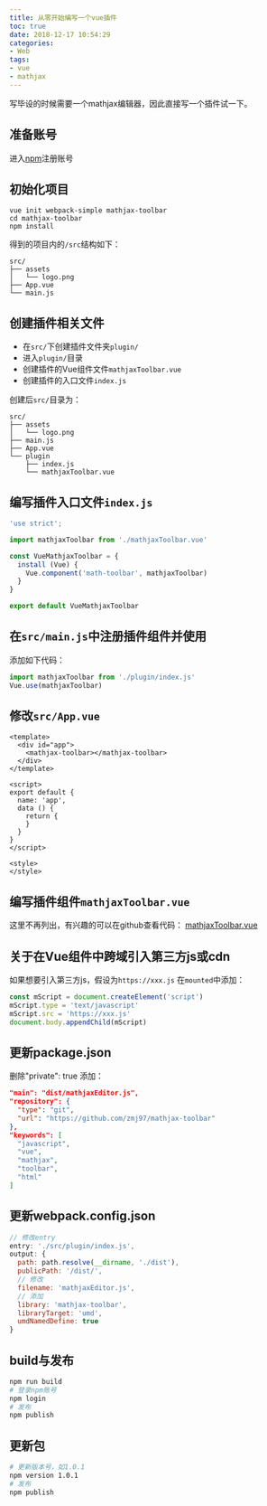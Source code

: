 ```yaml
---
title: 从零开始编写一个vue插件
toc: true
date: 2018-12-17 10:54:29
categories:
- Web
tags:
- vue
- mathjax
---
```


写毕设的时候需要一个mathjax编辑器，因此直接写一个插件试一下。
<!-- more -->

## 准备账号
进入[npm](https://www.npmjs.com/signup)注册账号

## 初始化项目
```shell
vue init webpack-simple mathjax-toolbar
cd mathjax-toolbar
npm install
```

得到的项目内的`/src`结构如下：
```
src/
├── assets
│   └── logo.png
├── App.vue
└── main.js
```

## 创建插件相关文件
- 在`src/`下创建插件文件夹`plugin/`
- 进入`plugin/`目录
- 创建插件的Vue组件文件`mathjaxToolbar.vue`
- 创建插件的入口文件`index.js`

创建后`src/`目录为：
```
src/
├── assets
│   └── logo.png
├── main.js
├── App.vue
└── plugin
    ├── index.js
    └── mathjaxToolbar.vue
```

## 编写插件入口文件`index.js`
```js
'use strict';

import mathjaxToolbar from './mathjaxToolbar.vue'

const VueMathjaxToolbar = {
  install (Vue) {
    Vue.component('math-toolbar', mathjaxToolbar)
  }
}

export default VueMathjaxToolbar
```
## 在`src/main.js`中注册插件组件并使用
添加如下代码：
```js
import mathjaxToolbar from './plugin/index.js'
Vue.use(mathjaxToolbar)
```

## 修改`src/App.vue`
```vue
<template>
  <div id="app">
    <mathjax-toolbar></mathjax-toolbar>
  </div>
</template>

<script>
export default {
  name: 'app',
  data () {
    return {
    }
  }
}
</script>

<style>
</style>
```

## 编写插件组件`mathjaxToolbar.vue`
这里不再列出，有兴趣的可以在github查看代码：
[mathjaxToolbar.vue]()

## 关于在Vue组件中跨域引入第三方js或cdn
如果想要引入第三方js，假设为`https://xxx.js`
在`mounted`中添加：
```js
const mScript = document.createElement('script')
mScript.type = 'text/javascript'
mScript.src = 'https://xxx.js'
document.body.appendChild(mScript)
```

## 更新package.json
删除"private": true
添加：
```json
"main": "dist/mathjaxEditor.js",
"repository": {
  "type": "git",
  "url": "https://github.com/zmj97/mathjax-toolbar"
},
"keywords": [
  "javascript",
  "vue",
  "mathjax",
  "toolbar",
  "html"
]
```

## 更新webpack.config.json
```js
// 修改entry
entry: './src/plugin/index.js',
output: {
  path: path.resolve(__dirname, './dist'),
  publicPath: '/dist/',
  // 修改
  filename: 'mathjaxEditor.js',
  // 添加
  library: 'mathjax-toolbar',
  libraryTarget: 'umd',
  umdNamedDefine: true
}
```

## build与发布
```bash
npm run build
# 登录npm账号
npm login
# 发布
npm publish
```

## 更新包
```bash
# 更新版本号，如1.0.1
npm version 1.0.1
# 发布
npm publish
```